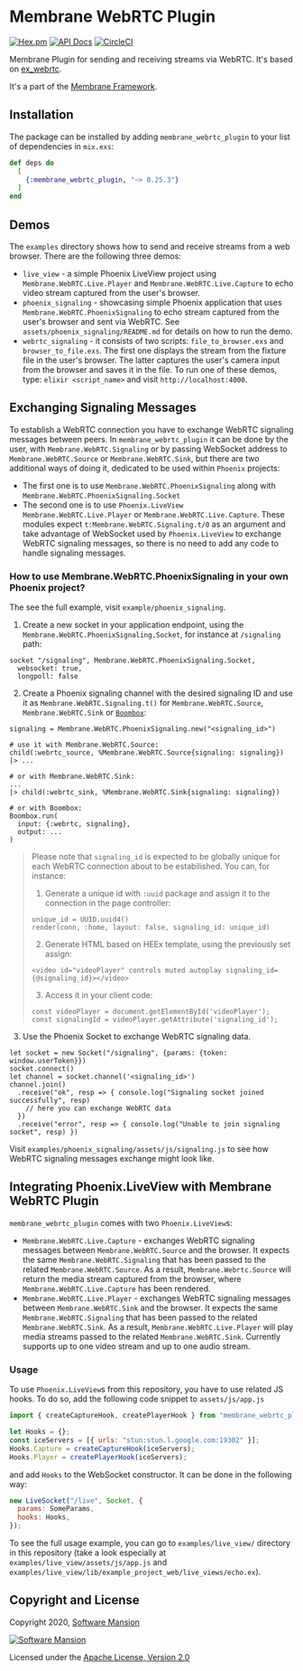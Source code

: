 # Membrane WebRTC Plugin

[![Hex.pm](https://img.shields.io/hexpm/v/membrane_webrtc_plugin.svg)](https://hex.pm/packages/membrane_webrtc_plugin)
[![API Docs](https://img.shields.io/badge/api-docs-yellow.svg?style=flat)](https://hexdocs.pm/membrane_webrtc_plugin)
[![CircleCI](https://circleci.com/gh/membraneframework/membrane_webrtc_plugin.svg?style=svg)](https://circleci.com/gh/membraneframework/membrane_webrtc_plugin)

Membrane Plugin for sending and receiving streams via WebRTC. It's based on [ex_webrtc](https://github.com/elixir-webrtc/ex_webrtc).

It's a part of the [Membrane Framework](https://membrane.stream).

## Installation

The package can be installed by adding `membrane_webrtc_plugin` to your list of dependencies in `mix.exs`:

```elixir
def deps do
  [
    {:membrane_webrtc_plugin, "~> 0.25.3"}
  ]
end
```

## Demos

The `examples` directory shows how to send and receive streams from a web browser.
There are the following three demos:
* `live_view` - a simple Phoenix LiveView project using `Membrane.WebRTC.Live.Player` and `Membrane.WebRTC.Live.Capture` to echo video stream
captured from the user's browser.
* `phoenix_signaling` - showcasing simple Phoenix application that uses `Membrane.WebRTC.PhoenixSignaling` to echo stream captured
from the user's browser and sent via WebRTC. See `assets/phoenix_signaling/README.md` for details on how to run the demo.
* `webrtc_signaling` - it consists of two scripts: `file_to_browser.exs` and `browser_to_file.exs`. The first one displays the stream from
the fixture file in the user's browser. The latter captures the user's camera input from the browser and saves it in the file.
To run one of these demos, type: `elixir <script_name>` and visit `http://localhost:4000`.

## Exchanging Signaling Messages

To establish a WebRTC connection you have to exchange WebRTC signaling messages between peers. 
In `membrane_webrtc_plugin` it can be done by the user, with `Membrane.WebRTC.Signaling` or by passing WebSocket address to 
`Membrane.WebRTC.Source` or `Membrane.WebRTC.Sink`, but there are two additional ways of doing it, dedicated to be used within
`Phoenix` projects:
 - The first one is to use `Membrane.WebRTC.PhoenixSignaling` along with `Membrane.WebRTC.PhoenixSignaling.Socket`
 - The second one is to use `Phoenix.LiveView` `Membrane.WebRTC.Live.Player` or `Membrane.WebRTC.Live.Capture`. These modules expect
 `t:Membrane.WebRTC.Signaling.t/0` as an argument and take advantage of WebSocket used by `Phoenix.LiveView` to exchange WebRTC 
 signaling messages, so there is no need to add any code to handle signaling messages.

### How to use Membrane.WebRTC.PhoenixSignaling in your own Phoenix project?

The see the full example, visit `example/phoenix_signaling`.

1. Create a new socket in your application endpoint, using the `Membrane.WebRTC.PhoenixSignaling.Socket`, for instance at `/signaling` path:
```
socket "/signaling", Membrane.WebRTC.PhoenixSignaling.Socket,
  websocket: true,
  longpoll: false
```
2. Create a Phoenix signaling channel with the desired signaling ID and use it as `Membrane.WebRTC.Signaling.t()`
for `Membrane.WebRTC.Source`, `Membrane.WebRTC.Sink` or [`Boombox`](https://github.com/membraneframework/boombox):
```
signaling = Membrane.WebRTC.PhoenixSignaling.new("<signaling_id>")

# use it with Membrane.WebRTC.Source:
child(:webrtc_source, %Membrane.WebRTC.Source{signaling: signaling})
|> ...

# or with Membrane.WebRTC.Sink:
...
|> child(:webrtc_sink, %Membrane.WebRTC.Sink{signaling: signaling})

# or with Boombox:
Boombox.run(
  input: {:webrtc, signaling},
  output: ...
)
```

>Please note that `signaling_id` is expected to be globally unique for each WebRTC connection about to be
>estabilished. You can, for instance:
>1. Generate a unique id with `:uuid` package and assign it to the connection in the page controller:
>```
>unique_id = UUID.uuid4()
>render(conn, :home, layout: false, signaling_id: unique_id)
>```
>
>2. Generate HTML based on HEEx template, using the previously set assign:
>```
><video id="videoPlayer" controls muted autoplay signaling_id={@signaling_id}></video>
>```
>
>3. Access it in your client code:
>```
>const videoPlayer = document.getElementById('videoPlayer');
>const signalingId = videoPlayer.getAttribute('signaling_id');
>```


3. Use the Phoenix Socket to exchange WebRTC signaling data.
```
let socket = new Socket("/signaling", {params: {token: window.userToken}})
socket.connect()
let channel = socket.channel('<signaling_id>')
channel.join()
  .receive("ok", resp => { console.log("Signaling socket joined successfully", resp)
    // here you can exchange WebRTC data
  })
  .receive("error", resp => { console.log("Unable to join signaling socket", resp) })
```

Visit `examples/phoenix_signaling/assets/js/signaling.js` to see how WebRTC signaling messages exchange might look like.

## Integrating Phoenix.LiveView with Membrane WebRTC Plugin

`membrane_webrtc_plugin` comes with two `Phoenix.LiveView`s: 
 - `Membrane.WebRTC.Live.Capture` - exchanges WebRTC signaling messages between `Membrane.WebRTC.Source` and the browser. It 
 expects the same `Membrane.WebRTC.Signaling` that has been passed to the related `Membrane.WebRTC.Source`. As a result, 
 `Membrane.Webrtc.Source` will return the media stream captured from the browser, where `Membrane.WebRTC.Live.Capture` has been 
 rendered.
 - `Membrane.WebRTC.Live.Player` - exchanges WebRTC signaling messages between `Membrane.WebRTC.Sink` and the browser. It 
 expects the same `Membrane.WebRTC.Signaling` that has been passed to the related `Membrane.WebRTC.Sink`. As a result, 
 `Membrane.WebRTC.Live.Player` will play media streams passed to the related `Membrane.WebRTC.Sink`. Currently supports up 
 to one video stream and up to one audio stream.

### Usage 

To use `Phoenix.LiveView`s from this repository, you have to use related JS hooks. To do so, add the following code snippet to `assets/js/app.js`

```js
import { createCaptureHook, createPlayerHook } from "membrane_webrtc_plugin";

let Hooks = {};
const iceServers = [{ urls: "stun:stun.l.google.com:19302" }];
Hooks.Capture = createCaptureHook(iceServers);
Hooks.Player = createPlayerHook(iceServers);
```

and add `Hooks` to the WebSocket constructor. It can be done in the following way:

```js
new LiveSocket("/live", Socket, {
  params: SomeParams,
  hooks: Hooks,
});
```

To see the full usage example, you can go to `examples/live_view/` directory in this repository (take a look especially at `examples/live_view/assets/js/app.js` and `examples/live_view/lib/example_project_web/live_views/echo.ex`).

## Copyright and License

Copyright 2020, [Software Mansion](https://swmansion.com/?utm_source=git&utm_medium=readme&utm_campaign=membrane_webrtc_plugin)

[![Software Mansion](https://logo.swmansion.com/logo?color=white&variant=desktop&width=200&tag=membrane-github)](https://swmansion.com/?utm_source=git&utm_medium=readme&utm_campaign=membrane_webrtc_plugin)

Licensed under the [Apache License, Version 2.0](LICENSE)
